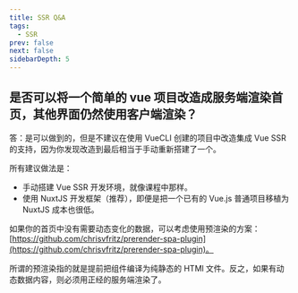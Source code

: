 ```yaml
---
title: SSR Q&A
tags: 
  - SSR
prev: false
next: false
sidebarDepth: 5
---
```


## 是否可以将一个简单的 vue 项目改造成服务端渲染首页，其他界面仍然使用客户端渲染？

答：是可以做到的，但是不建议在使用 VueCLI 创建的项目中改造集成 Vue SSR 的支持，因为你发现改造到最后相当于手动重新搭建了一个。

所有建议做法是：

- 手动搭建 Vue SSR 开发环境，就像课程中那样。
- 使用 NuxtJS 开发框架（推荐），即便是把一个已有的 Vue.js 普通项目移植为 NuxtJS 成本也很低。

如果你的首页中没有需要动态变化的数据，可以考虑使用预渲染的方案：[https://github.com/chrisvfritz/prerender-spa-plugin](https://github.com/chrisvfritz/prerender-spa-plugin)。 

所谓的预渲染指的就是提前把组件编译为纯静态的 HTMl 文件。反之，如果有动态数据内容，则必须用正经的服务端渲染了。